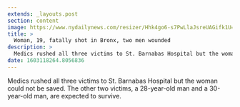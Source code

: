 ```yaml
--- 
extends: _layouts.post 
section: content 
image: https://www.nydailynews.com/resizer/Hhk4go6-s7PwLlaJsreUAGifk1U=/1200x0/top/cloudfront-us-east-1.images.arcpublishing.com/tronc/O5T3FFUGARAA7KAGSLO24Q44OQ.JPG 
title: > 
  Woman, 19, fatally shot in Bronx, two men wounded 
description: > 
  Medics rushed all three victims to St. Barnabas Hospital but the woman could not be saved.The other two victims, a 28-year-old man and a 30-year-old man, are expected to survive. 
date: 1603118264.8056836 
--- 
```

<div><p class="stop-here"> Medics rushed all three victims to St. Barnabas Hospital but the woman could not be saved. The other two victims, a 28-year-old man and a 30-year-old man, are expected to survive.</p> </div>